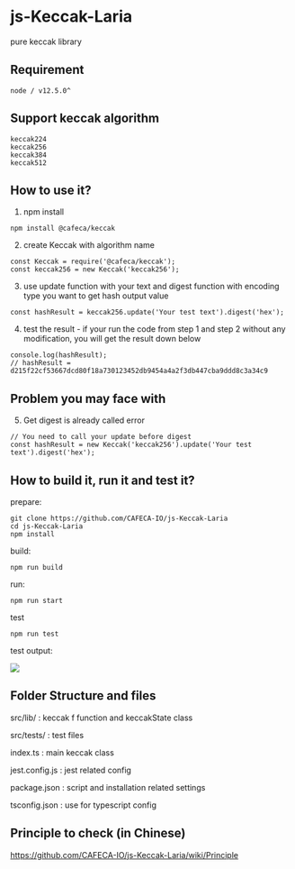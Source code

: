 # js-Keccak-Laria
pure keccak library

## Requirement
```
node / v12.5.0^
```

## Support keccak algorithm
```
keccak224
keccak256
keccak384
keccak512
```
## How to use it?
1. npm install
```shell
npm install @cafeca/keccak
```
2. create Keccak with algorithm name
```shell
const Keccak = require('@cafeca/keccak');
const keccak256 = new Keccak('keccak256');
```
3. use update function with your text and digest function with encoding type you want to get hash output value
```shell
const hashResult = keccak256.update('Your test text').digest('hex');
```
4. test the result - if your run the code from step 1 and step 2 without any modification, you will get the result down below
```shell
console.log(hashResult);
// hashResult = d215f22cf53667dcd80f18a730123452db9454a4a2f3db447cba9ddd8c3a34c9
```
## Problem you may face with
5. Get digest is already called error
```shell
// You need to call your update before digest
const hashResult = new Keccak('keccak256').update('Your test text').digest('hex');
```

## How to build it, run it and test it?
prepare:
```
git clone https://github.com/CAFECA-IO/js-Keccak-Laria
cd js-Keccak-Laria
npm install
```
build:
```
npm run build
```
run:
```
npm run start
```
test
```
npm run test
```
test output:

![](https://i.imgur.com/TAZ2t7q.png)

## Folder Structure and files
src/lib/ : keccak f function and keccakState class

src/tests/ : test files

index.ts : main keccak class 

jest.config.js :  jest related config

package.json : script and installation related settings

tsconfig.json : use for typescript config

## Principle to check (in Chinese)
https://github.com/CAFECA-IO/js-Keccak-Laria/wiki/Principle
